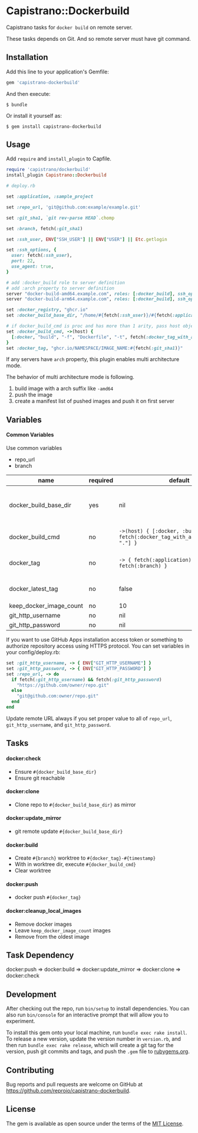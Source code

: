 # Capistrano::Dockerbuild

Capistrano tasks for `docker build` on remote server.

These tasks depends on Git.
And so remote server must have git command.

## Installation

Add this line to your application's Gemfile:

```ruby
gem 'capistrano-dockerbuild'
```

And then execute:

    $ bundle

Or install it yourself as:

    $ gem install capistrano-dockerbuild

## Usage

Add `require` and `install_plugin` to Capfile.

```ruby
require 'capistrano/dockerbuild'
install_plugin Capistrano::Dockerbuild
```

```ruby
# deploy.rb

set :application, :sample_project

set :repo_url, 'git@github.com:example/example.git'

set :git_sha1, `git rev-parse HEAD`.chomp

set :branch, fetch(:git_sha1)

set :ssh_user, ENV["SSH_USER"] || ENV["USER"] || Etc.getlogin

set :ssh_options, {
  user: fetch(:ssh_user),
  port: 22,
  use_agent: true,
}

# add :docker_build role to server definition
# add :arch property to server definition
server "docker-build-amd64.example.com", roles: [:docker_build], ssh_options: fetch(:ssh_options), arch: "amd64"
server "docker-build-arm64.example.com", roles: [:docker_build], ssh_options: fetch(:ssh_options), arch: "arm64"

set :docker_registry, "ghcr.io"
set :docker_build_base_dir, "/home/#{fetch(:ssh_user)}/#{fetch(:application)}"

# if docker_build_cmd is proc and has more than 1 arity, pass host object.
set :docker_build_cmd, ->(host) {
  [:docker, "build", "-f", "Dockerfile", "-t", fetch(:docker_tag_with_arch).call(host), "--build-arg", "host=#{host}", "."]
}
set :docker_tag, "ghcr.io/NAMESPACE/IMAGE_NAME:#{fetch(:git_sha1)}"
```

If any servers have `arch` property, this plugin enables multi architecture mode.

The behavior of multi architecture mode is following.

1. build image with a arch suffix like `-amd64`
1. push the image
1. create a manifest list of pushed images and push it on first server

## Variables

#### Common Variables
Use common variables
- repo_url
- branch

| name                          | required | default                                                                                                            | desc                                                                                     |
| ----                          | ----     | ----                                                                                                               | ----                                                                                     |
| docker_build_base_dir         | yes      | nil                                                                                                                | Repository clone to here, and execute build command here                                 |
| docker_build_cmd              | no       | `->(host) { [:docker, :build, "-t", fetch(:docker_tag_with_arch).call(host), "."] }`                                                    | Execute command for image building                                                       |
| docker_tag                    | no       | `-> { fetch(:application) + ":" + fetch(:branch) }`                                                                                            | Use by `docker tag repository:{{docker_tag}}`                                            |
| docker_latest_tag       | no       | false                                                                                                                 | Add latest tag to building image                                                         |
| keep_docker_image_count       | no       | 10                                                                                                                 |                                                                                          |
| git_http_username             | no       | nil                                                                                                                | See below                                                                                |
| git_http_password             | no       | nil                                                                                                                | See below                                                                                |

If you want to use GitHub Apps installation access token or something to authorize repository access using HTTPS protocol. You can set variables in your config/deploy.rb:

```ruby
set :git_http_username, -> { ENV["GIT_HTTP_USERNAME"] }
set :git_http_password, -> { ENV["GIT_HTTP_PASSWORD"] }
set :repo_url, -> do
  if fetch(:git_http_username) && fetch(:git_http_password)
    "https://github.com/owner/repo.git"
  else
    "git@github.com:owner/repo.git"
  end
end
```

Update remote URL always if you set proper value to all of `repo_url`, `git_http_username`, and `git_http_password`.

## Tasks

#### docker:check
- Ensure `#{docker_build_base_dir}`
- Ensure git reachable

#### docker:clone
- Clone repo to `#{docker_build_base_dir}` as mirror

#### docker:update_mirror
- git remote update `#{docker_build_base_dir}`

#### docker:build
- Create `#{branch}` worktree to `#{docker_tag}-#{timestamp}`
- With in worktree dir, execute `#{docker_build_cmd}`
- Clear worktree

#### docker:push
- docker push `#{docker_tag}`

#### docker:cleanup_local_images
- Remove docker images
- Leave `keep_docker_image_count` images
- Remove from the oldest image

## Task Dependency

docker:push => docker:build => docker:update_mirror => docker:clone => docker:check

## Development

After checking out the repo, run `bin/setup` to install dependencies. You can also run `bin/console` for an interactive prompt that will allow you to experiment.

To install this gem onto your local machine, run `bundle exec rake install`. To release a new version, update the version number in `version.rb`, and then run `bundle exec rake release`, which will create a git tag for the version, push git commits and tags, and push the `.gem` file to [rubygems.org](https://rubygems.org).

## Contributing

Bug reports and pull requests are welcome on GitHub at https://github.com/reproio/capistrano-dockerbuild.

## License

The gem is available as open source under the terms of the [MIT License](http://opensource.org/licenses/MIT).
